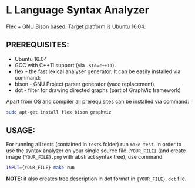 # L Language Syntax Analyzer
Flex + GNU Bison based.
Target platform is Ubuntu 16.04.

## PREREQUISITES:
* Ubuntu 16.04
* GCC with C++11 support (via `-std=c++11`).
* flex - the fast lexical analyser generator. It can be easily installed via command:
* bison - GNU Project parser generator (yacc replacement)
* dot - filter for drawing directed graphs (part of GraphViz framework)

Apart from OS and compiler all prerequisites can be installed via command:
``` sh
sudo apt-get install flex bison graphviz
```

## USAGE:
For running all tests (contained in `tests` folder) run `make test`. 
In order to use the syntax analyzer on your single source file `{YOUR_FILE}` (and create image `{YOUR_FILE}.png` with abstract syntax tree), use command 
```sh
INPUT={YOUR_FILE} make run
```
**NOTE:** it also creates tree description in dot format in `{YOUR_FILE}.dot` file.
